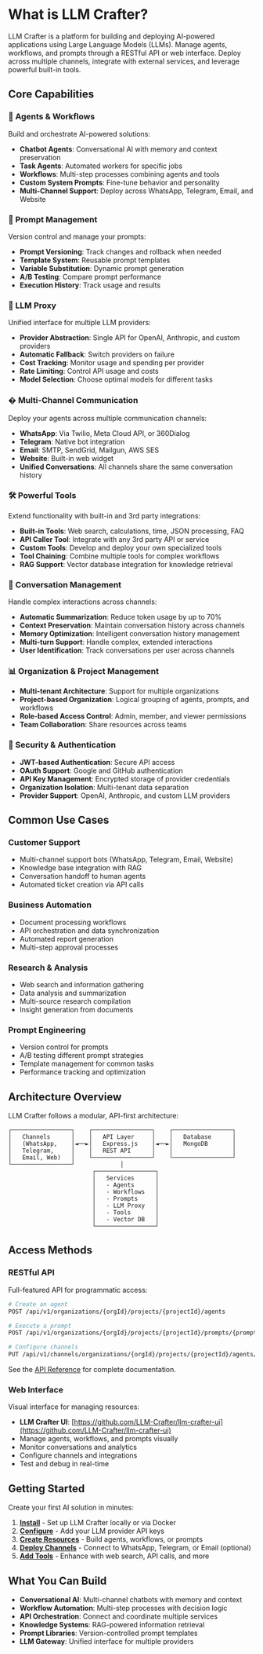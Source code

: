 # What is LLM Crafter?

LLM Crafter is a platform for building and deploying AI-powered applications using Large Language Models (LLMs). Manage agents, workflows, and prompts through a RESTful API or web interface. Deploy across multiple channels, integrate with external services, and leverage powerful built-in tools.

## Core Capabilities

### 🤖 Agents & Workflows

Build and orchestrate AI-powered solutions:

- **Chatbot Agents**: Conversational AI with memory and context preservation
- **Task Agents**: Automated workers for specific jobs
- **Workflows**: Multi-step processes combining agents and tools
- **Custom System Prompts**: Fine-tune behavior and personality
- **Multi-Channel Support**: Deploy across WhatsApp, Telegram, Email, and Website

### 📝 Prompt Management

Version control and manage your prompts:

- **Prompt Versioning**: Track changes and rollback when needed
- **Template System**: Reusable prompt templates
- **Variable Substitution**: Dynamic prompt generation
- **A/B Testing**: Compare prompt performance
- **Execution History**: Track usage and results

### 🔌 LLM Proxy

Unified interface for multiple LLM providers:

- **Provider Abstraction**: Single API for OpenAI, Anthropic, and custom providers
- **Automatic Fallback**: Switch providers on failure
- **Cost Tracking**: Monitor usage and spending per provider
- **Rate Limiting**: Control API usage and costs
- **Model Selection**: Choose optimal models for different tasks

### � Multi-Channel Communication

Deploy your agents across multiple communication channels:

- **WhatsApp**: Via Twilio, Meta Cloud API, or 360Dialog
- **Telegram**: Native bot integration
- **Email**: SMTP, SendGrid, Mailgun, AWS SES
- **Website**: Built-in web widget
- **Unified Conversations**: All channels share the same conversation history

### 🛠️ Powerful Tools

Extend functionality with built-in and 3rd party integrations:

- **Built-in Tools**: Web search, calculations, time, JSON processing, FAQ
- **API Caller Tool**: Integrate with any 3rd party API or service
- **Custom Tools**: Develop and deploy your own specialized tools
- **Tool Chaining**: Combine multiple tools for complex workflows
- **RAG Support**: Vector database integration for knowledge retrieval

### 💬 Conversation Management

Handle complex interactions across channels:

- **Automatic Summarization**: Reduce token usage by up to 70%
- **Context Preservation**: Maintain conversation history across channels
- **Memory Optimization**: Intelligent conversation history management
- **Multi-turn Support**: Handle complex, extended interactions
- **User Identification**: Track conversations per user across channels

### 📊 Organization & Project Management

- **Multi-tenant Architecture**: Support for multiple organizations
- **Project-based Organization**: Logical grouping of agents, prompts, and workflows
- **Role-based Access Control**: Admin, member, and viewer permissions
- **Team Collaboration**: Share resources across teams

### 🔐 Security & Authentication

- **JWT-based Authentication**: Secure API access
- **OAuth Support**: Google and GitHub authentication
- **API Key Management**: Encrypted storage of provider credentials
- **Organization Isolation**: Multi-tenant data separation
- **Provider Support**: OpenAI, Anthropic, and custom LLM providers

## Common Use Cases

### Customer Support

- Multi-channel support bots (WhatsApp, Telegram, Email, Website)
- Knowledge base integration with RAG
- Conversation handoff to human agents
- Automated ticket creation via API calls

### Business Automation

- Document processing workflows
- API orchestration and data synchronization
- Automated report generation
- Multi-step approval processes

### Research & Analysis

- Web search and information gathering
- Data analysis and summarization
- Multi-source research compilation
- Insight generation from documents

### Prompt Engineering

- Version control for prompts
- A/B testing different prompt strategies
- Template management for common tasks
- Performance tracking and optimization

## Architecture Overview

LLM Crafter follows a modular, API-first architecture:

```
┌─────────────────┐    ┌─────────────────┐    ┌─────────────────┐
│   Channels      │    │   API Layer     │    │   Database      │
│   (WhatsApp,    │◄──►│   Express.js    │◄──►│   MongoDB       │
│   Telegram,     │    │   REST API      │    │                 │
│   Email, Web)   │    └─────────────────┘    └─────────────────┘
└─────────────────┘             │
                        ┌─────────────────┐
                        │   Services      │
                        │   - Agents      │
                        │   - Workflows   │
                        │   - Prompts     │
                        │   - LLM Proxy   │
                        │   - Tools       │
                        │   - Vector DB   │
                        └─────────────────┘
```

## Access Methods

### RESTful API

Full-featured API for programmatic access:

```bash
# Create an agent
POST /api/v1/organizations/{orgId}/projects/{projectId}/agents

# Execute a prompt
POST /api/v1/organizations/{orgId}/projects/{projectId}/prompts/{promptName}/execute

# Configure channels
PUT /api/v1/channels/organizations/{orgId}/projects/{projectId}/agents/{agentId}/channels
```

See the [API Reference](/api/index) for complete documentation.

### Web Interface

Visual interface for managing resources:

- **LLM Crafter UI**: [https://github.com/LLM-Crafter/llm-crafter-ui](https://github.com/LLM-Crafter/llm-crafter-ui)
- Manage agents, workflows, and prompts visually
- Monitor conversations and analytics
- Configure channels and integrations
- Test and debug in real-time

## Getting Started

Create your first AI solution in minutes:

1. **[Install](/installation)** - Set up LLM Crafter locally or via Docker
2. **[Configure](/configuration)** - Add your LLM provider API keys
3. **[Create Resources](/getting-started)** - Build agents, workflows, or prompts
4. **[Deploy Channels](/features/multi-channel)** - Connect to WhatsApp, Telegram, or Email (optional)
5. **[Add Tools](/features/system-tools)** - Enhance with web search, API calls, and more

## What You Can Build

- **Conversational AI**: Multi-channel chatbots with memory and context
- **Workflow Automation**: Multi-step processes with decision logic
- **API Orchestration**: Connect and coordinate multiple services
- **Knowledge Systems**: RAG-powered information retrieval
- **Prompt Libraries**: Version-controlled prompt templates
- **LLM Gateway**: Unified interface for multiple providers
